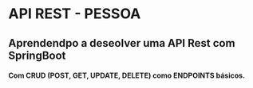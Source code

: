# API REST - PESSOA

## Aprendendpo a deseolver uma API Rest com SpringBoot

#### Com CRUD (POST, GET, UPDATE, DELETE) como ENDPOINTS básicos. 
